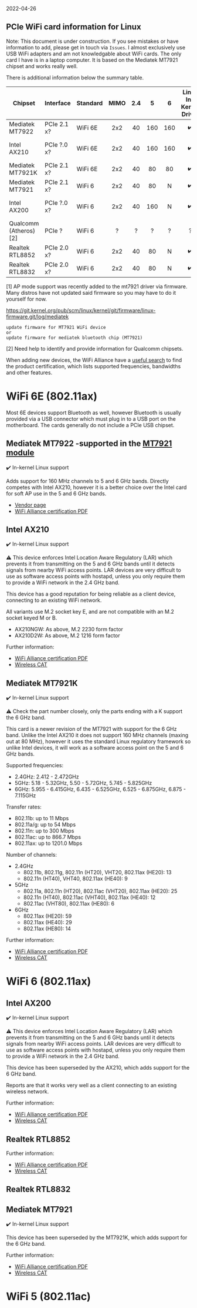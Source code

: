 2022-04-26

## PCIe WiFi card information for Linux

Note: This document is under construction. If you see mistakes or have information to add, please get in touch via `Issues`. I
almost exclusively use USB WiFi adapters and am not knowledgable about WiFi cards. The only card I have is in a laptop computer. It
is based on the Mediatek MT7921 chipset and works really well. 

There is additional information below the summary table.

Chipset               | Interface   | Standard | MIMO | 2.4 | 5   | 6   | Linux In-Kernel Driver | AP Mode              | Monitor Mode     |
----------------------|-------------|----------|:----:|:---:|:---:|:---:|:----------------------:|:--------------------:|:----------------:|
Mediatek MT7922       | PCIe 2.1 x? | WiFi 6E  | 2x2  |  40 | 160 | 160 |:heavy_check_mark:      |:heavy_check_mark: [1]|:heavy_check_mark:|
Intel AX210           | PCIe ?.0 x? | WiFi 6E  | 2x2  |  40 | 160 | 160 |:heavy_check_mark:      |2.4 Ghz only          | ?                |
Mediatek MT7921K      | PCIe 2.1 x? | WiFi 6E  | 2x2  |  40 |  80 |  80 |:heavy_check_mark:      |:heavy_check_mark: [1]|:heavy_check_mark:|
Mediatek MT7921       | PCIe 2.1 x? | WiFi 6   | 2x2  |  40 |  80 |  N  |:heavy_check_mark:      |:heavy_check_mark: [1]|:heavy_check_mark:|
Intel AX200           | PCIe ?.0 x? | WiFi 6   | 2x2  |  40 | 160 |  N  |:heavy_check_mark:      |2.4 Ghz only          | ?                |
Qualcomm (Atheros) [2]| PCIe ?      | WiFi 6   | ?    |  ?  |  ?  |  ?  |?                       |?                     | ?                |
Realtek RTL8852       | PCIe 2.0 x? | WiFi 6   | 2x2  |  40 |  80 |  N  |:heavy_check_mark:      |?                     | ?                |
Realtek RTL8832       | PCIe 2.0 x? | WiFi 6   | 2x2  |  40 |  80 |  N  |:heavy_check_mark:      |?                     | ?                |


[1] AP mode support was recently added to the mt7921 driver via firmware. Many
distros have not updated said firmware so you may have to do it yourself for now.

https://git.kernel.org/pub/scm/linux/kernel/git/firmware/linux-firmware.git/log/mediatek

```
update firmware for MT7921 WiFi device
or
update firmware for mediatek bluetooth chip (MT7921)
```
[2] Need help to identify and provide information for Qualcomm chipsets.

When adding new devices, the WiFi Alliance have a
[useful search](https://www.wi-fi.org/product-finder-results?sort_by=certified)
to find the product certification, which lists supported frequencies,
bandwidths and other features.

# WiFi 6E (802.11ax)

Most 6E devices support Bluetooth as well, however Bluetooth is usually
provided via a USB connector which must plug in to a USB port on the
motherboard.  The cards generally do not include a PCIe USB chipset.

## Mediatek MT7922 -supported in the [MT7921 module](https://patchwork.kernel.org/project/linux-wireless/patch/27e39fd3c6d70837772e56f85bf9b01e8beeca47.1626370282.git.deren.wu@mediatek.com/)

:heavy_check_mark: In-kernel Linux support

Adds support for 160 MHz channels to 5 and 6 GHz bands.
Directly competes with Intel AX210, however it is a better choice over the Intel card
for soft AP use in the 5 and 6 GHz bands.

* [Vendor page](https://www.mediatek.com/products/products/broadband-wifi/mediatek-filogic-330)
* [WiFi Alliance certification PDF](https://api.cert.wi-fi.org/api/certificate/download/public?variantId=101441)

## Intel AX210

:heavy_check_mark: In-kernel Linux support

:warning: This device enforces Intel Location Aware Regulatory (LAR) which
prevents it from transmitting on the 5 and 6 GHz bands until it detects signals
from nearby WiFi access points.  LAR devices are very difficult to use as
software access points with hostapd, unless you only require them to provide a
WiFi network in the 2.4 GHz band.

This device has a good reputation for being reliable as a client device,
connecting to an existing WiFi network.

All variants use M.2 socket key E, and are not compatible with an M.2 socket
keyed M or B.

* AX210NGW: As above, M.2 2230 form factor
* AX210D2W: As above, M.2 1216 form factor

Further information:

* [WiFi Alliance certification PDF](https://api.cert.wi-fi.org/api/certificate/download/public?variantId=110324)
* [Wireless CAT](https://wikidevi.wi-cat.ru/Intel_Wi-Fi_6E_AX210_(AX210NGW))

## Mediatek MT7921K

:heavy_check_mark: In-kernel Linux support

:warning: Check the part number closely, only the parts ending with a K support
the 6 GHz band.

This card is a newer revision of the MT7921 with support for the 6 GHz band.
Unlike the Intel AX210 it does not support 160 MHz channels (maxing out at
80 MHz), however it uses the standard Linux regulatory framework so unlike
Intel devices, it will work as a software access point on the 5 and 6 GHz bands.

Supported frequencies:

* 2.4GHz: 2.412 - 2.472GHz
* 5GHz: 5.18 - 5.32GHz, 5.50 - 5.72GHz, 5.745 - 5.825GHz
* 6GHz: 5.955 - 6.415GHz, 6.435 - 6.525GHz, 6.525 - 6.875GHz, 6.875 - 7.115GHz

Transfer rates:

* 802.11b: up to 11 Mbps
* 802.11a/g: up to 54 Mbps
* 802.11n: up to 300 Mbps
* 802.11ac: up to 866.7 Mbps
* 802.11ax: up to 1201.0 Mbps

Number of channels:

* 2.4GHz
  * 802.11b, 802.11g, 802.11n (HT20), VHT20, 802.11ax (HE20): 13
  * 802.11n (HT40), VHT40, 802.11ax (HE40): 9
* 5GHz
  * 802.11a, 802.11n (HT20), 802.11ac (VHT20), 802.11ax (HE20): 25
  * 802.11n (HT40), 802.11ac (VHT40), 802.11ax (HE40): 12
  * 802.11ac (VHT80), 802.11ax (HE80): 6
* 6GHz
  * 802.11ax (HE20): 59
  * 802.11ax (HE40): 29
  * 802.11ax (HE80): 14

Further information:

* [WiFi Alliance certification PDF](https://api.cert.wi-fi.org/api/certificate/download/public?variantId=102893)
* [Wireless CAT](https://wikidevi.wi-cat.ru/MediaTek_MT7921K_Reference_Design)

# WiFi 6 (802.11ax)

## Intel AX200

:heavy_check_mark: In-kernel Linux support

:warning: This device enforces Intel Location Aware Regulatory (LAR) which
prevents it from transmitting on the 5 and 6 GHz bands until it detects signals
from nearby WiFi access points.  LAR devices are very difficult to use as
software access points with hostapd, unless you only require them to provide a
WiFi network in the 2.4 GHz band.

This device has been superseded by the AX210, which adds support for the
6 GHz band.

Reports are that it works very well as a client connecting to an existing
wireless network.

Further information:

* [WiFi Alliance certification PDF](https://api.cert.wi-fi.org/api/certificate/download/public?variantId=105436)
* [Wireless CAT](https://wikidevi.wi-cat.ru/Intel_Wi-Fi_6_AX200_(AX200NGW))

## Realtek RTL8852


Further information:

* [WiFi Alliance certification PDF](https://api.cert.wi-fi.org/api/certificate/download/public?variantId=101434)
* [Wireless CAT](https://wikidevi.wi-cat.ru/Realtek_RTL8852AE_Combo_Module)

## Realtek RTL8832


## Mediatek MT7921

:heavy_check_mark: In-kernel Linux support

This device has been superseded by the MT7921K, which adds support for the
6 GHz band.

Further information:

* [WiFi Alliance certification PDF](https://api.cert.wi-fi.org/api/certificate/download/public?variantId=16519)
* [Wireless CAT](https://wikidevi.wi-cat.ru/MediaTek_MT7921_Reference_Design)

# WiFi 5 (802.11ac)
